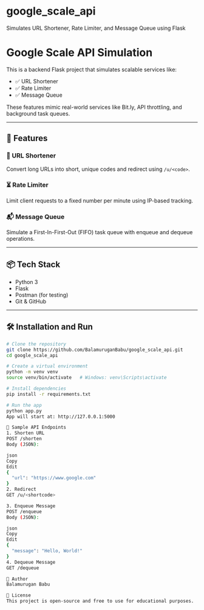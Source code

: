 # google_scale_api
Simulates URL Shortener, Rate Limiter, and Message Queue using Flask

# Google Scale API Simulation

This is a backend Flask project that simulates scalable services like:

- ✅ URL Shortener
- ✅ Rate Limiter
- ✅ Message Queue

These features mimic real-world services like Bit.ly, API throttling, and background task queues.

---

## 🚀 Features

### 🔗 URL Shortener
Convert long URLs into short, unique codes and redirect using `/u/<code>`.

### ⏳ Rate Limiter
Limit client requests to a fixed number per minute using IP-based tracking.

### 📬 Message Queue
Simulate a First-In-First-Out (FIFO) task queue with enqueue and dequeue operations.

---

## 📦 Tech Stack

- Python 3
- Flask
- Postman (for testing)
- Git & GitHub

---

## 🛠️ Installation and Run

```bash
# Clone the repository
git clone https://github.com/BalamuruganBabu/google_scale_api.git
cd google_scale_api

# Create a virtual environment
python -m venv venv
source venv/bin/activate   # Windows: venv\Scripts\activate

# Install dependencies
pip install -r requirements.txt

# Run the app
python app.py
App will start at: http://127.0.0.1:5000

🧪 Sample API Endpoints
1. Shorten URL
POST /shorten
Body (JSON):

json
Copy
Edit
{
  "url": "https://www.google.com"
}
2. Redirect
GET /u/<shortcode>

3. Enqueue Message
POST /enqueue
Body (JSON):

json
Copy
Edit
{
  "message": "Hello, World!"
}
4. Dequeue Message
GET /dequeue

🙌 Author
Balamurugan Babu

🌟 License
This project is open-source and free to use for educational purposes.
